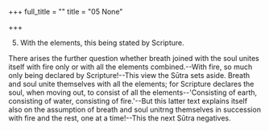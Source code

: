 +++
full_title = ""
title = "05 None"

+++


5. With the elements, this being stated by Scripture.

There arises the further question whether breath joined with the soul unites itself with fire only or with all the elements combined.--With fire, so much only being declared by Scripture!--This view the Sūtra sets aside. Breath and soul unite themselves with all the elements; for Scripture declares the soul, when moving out, to consist of all the elements--'Consisting of earth, consisting of water, consisting of fire.'--But this latter text explains itself also on the assumption of breath and soul unitrng themselves in succession with fire and the rest, one at a time!--This the next Sūtra negatives.

